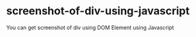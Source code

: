 # screenshot-of-div-using-javascript

You can get screenshot of div using DOM Element using Javascript
